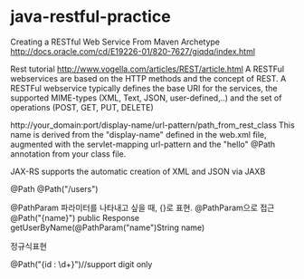 java-restful-practice
=====================
Creating a RESTful Web Service From Maven Archetype
http://docs.oracle.com/cd/E19226-01/820-7627/giqdq/index.html

Rest tutorial
http://www.vogella.com/articles/REST/article.html
A RESTFul webservices are based on the HTTP methods and the concept of REST. A RESTFul webservice typically defines the base URI for the services, the supported MIME-types (XML, Text, JSON, user-defined,..) and the set of operations (POST, GET, PUT, DELETE)

http://your_domain:port/display-name/url-pattern/path_from_rest_class
This name is derived from the "display-name" defined in the web.xml file, augmented with the servlet-mapping url-pattern and the "hello" @Path annotation from your class file.

JAX-RS supports the automatic creation of XML and JSON via JAXB

@Path
@Path("/users")

@PathParam
파라미터를 나타내고 싶을 때, {}로 표현. @PathParam으로 접근
@Path("{name}")
public Response getUserByName(@PathParam("name")String name)

정규식표현

@Path("{id : \\d+}")//support digit only

